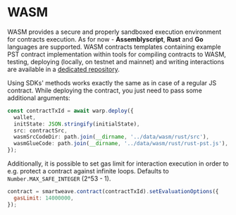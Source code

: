 # WASM

WASM provides a secure and properly sandboxed execution environment for contracts execution.
As for now - **Assemblyscript**, **Rust** and **Go** languages are supported.
WASM contracts templates containing example PST contract implementation within tools for compiling contracts to WASM, testing, deploying
(locally, on testnet and mainnet) and writing interactions are available in a [dedicated repository](https://github.com/warp-contracts/warp-wasm-templates).

Using SDKs' methods works exactly the same as in case of a regular JS contract. While deploying the contract, you just need to pass some additional arguments:

```ts
const contractTxId = await warp.deploy({
  wallet,
  initState: JSON.stringify(initialState),
  src: contractSrc,
  wasmSrcCodeDir: path.join(__dirname, '../data/wasm/rust/src'),
  wasmGlueCode: path.join(__dirname, '../data/wasm/rust/rust-pst.js'),
});
```

Additionally, it is possible to set gas limit for interaction execution in order to e.g. protect a contract against infinite loops. Defaults to `Number.MAX_SAFE_INTEGER` (2^53 - 1).

```js
contract = smartweave.contract(contractTxId).setEvaluationOptions({
  gasLimit: 14000000,
});
```
